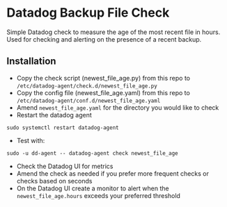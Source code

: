 # Datadog Backup File Check
Simple Datadog check to measure the age of the most recent file in hours. Used for checking and alerting on the presence of a recent backup. 


## Installation
- Copy the check script (newest_file_age.py) from this repo to `/etc/datadog-agent/check.d/newest_file_age.py`
- Copy the config file (newest_file_age.yaml) from this repo to `/etc/datadog-agent/conf.d/newest_file_age.yaml`
- Amend `newest_file_age.yaml` for the directory you would like to check
- Restart the datadog agent
```
sudo systemctl restart datadog-agent
```

- Test with:
```
sudo -u dd-agent -- datadog-agent check newest_file_age
```
- Check the Datadog UI for metrics
- Amend the check as needed if you prefer more frequent checks or checks based on seconds
- On the Datadog UI create a monitor to alert when the `newest_file_age.hours` exceeds your preferred threshold
